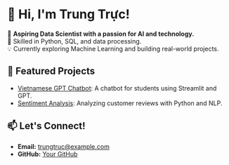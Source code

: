 # 👋 Hi, I'm Trung Trực!

🚀 **Aspiring Data Scientist with a passion for AI and technology.**  
🔧 Skilled in Python, SQL, and data processing.  
💡 Currently exploring Machine Learning and building real-world projects.  

## 🌟 Featured Projects
- [Vietnamese GPT Chatbot](https://github.com/your-repo): A chatbot for students using Streamlit and GPT.  
- [Sentiment Analysis](https://github.com/your-repo): Analyzing customer reviews with Python and NLP.  

## 📫 Let's Connect!
- **Email:** trungtruc@example.com  
- **GitHub:** [Your GitHub](https://github.com/your-profile)  
